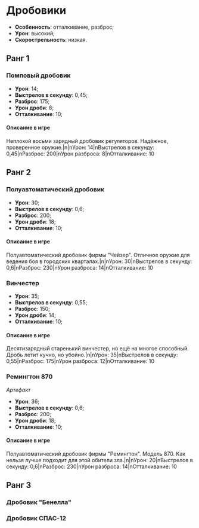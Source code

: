 # Дробовики

* **Особенность**: отталкивание, разброс;
* **Урон**: высокий;
* **Скорострельность**: низкая.

## Ранг 1

### Помповый дробовик

* **Урон**: 14;
* **Выстрелов в секунду**: 0,45;
* **Разброс**: 175;
* **Урон дроби**: 8;
* **Отталкивание**: 10;

#### Описание в игре
Неплохой восьми зарядный дробовик регуляторов. Надёжное, проверенное оружие.|n|nУрон: 14|nВыстрелов в секунду: 0,45|nРазброс: 200|nУрон разброса: 8|nОтталкивание: 10

## Ранг 2

### Полуавтоматический дробовик

* **Урон**: 30;
* **Выстрелов в секунду**: 0,6;
* **Разброс**: 200;
* **Урон дроби**: 18;
* **Отталкивание**: 10;

#### Описание в игре
Полуавтоматический дробовик фирмы "Чейзер". Отличное оружие для ведения боя в городских кварталах.|n|nУрон: 30|nВыстрелов в секунду: 0,6|nРазброс: 230|nУрон разброса: 14|nОтталкивание: 10

### Винчестер

* **Урон**: 35;
* **Выстрелов в секунду**: 0,55;
* **Разброс**: 150;
* **Урон дроби**: 14;
* **Отталкивание**: 10;

#### Описание в игре
Десятизарядный старенький винчестер, но ещё на многое способный. Дробь летит кучно, но убойно.|n|nУрон: 35|nВыстрелов в секунду: 0,55|nРазброс: 175|nУрон разброса: 12|nОтталкивание: 10

### Ремингтон 870
*Артефакт*

* **Урон**: 36;
* **Выстрелов в секунду**: 0,6;
* **Разброс**: 200;
* **Урон дроби**: 18;
* **Отталкивание**: 10;

#### Описание в игре
Полуавтоматический дробовик фирмы "Ремингтон". Модель 870. Как нельзя лучше подходит для этой обители зла.|n|nУрон: 20|nВыстрелов в секунду: 0,6|nРазброс: 230|nУрон разброса: 14|nОтталкивание: 10

## Ранг 3

### Дробовик "Бенелла"

### Дробовик СПАС-12